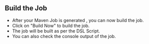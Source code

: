 ## Build the Job

- After your Maven Job is generated , you can now build the job.
- Click on "Build Now" to build the job.
- The job will be built as per the DSL Script.
- You can also check the console output of the job.